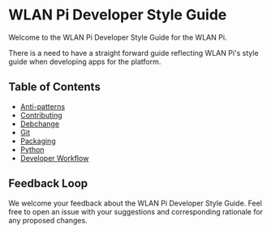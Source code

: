 # WLAN Pi Developer Style Guide

Welcome to the WLAN Pi Developer Style Guide for the WLAN Pi.

There is a need to have a straight forward guide reflecting WLAN Pi's style guide when developing apps for the platform.

## Table of Contents

- [Anti-patterns](ANTIPATTERNS.md)
- [Contributing](CONTRIBUTING.md)
- [Debchange](DCH.md)
- [Git](GIT.md)
- [Packaging](PACKAGING.md)
- [Python](PYTHON.md)
- [Developer Workflow](WORKFLOW.md)

## Feedback Loop

We welcome your feedback about the WLAN Pi Developer Style Guide. Feel free to open an issue with your suggestions and corresponding rationale for any proposed changes.
